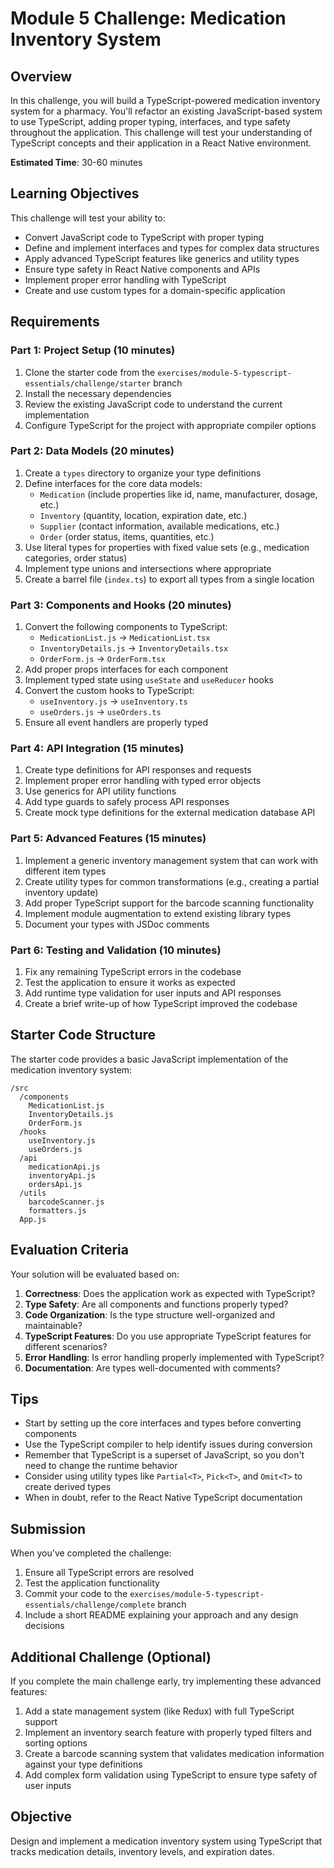 # Module 5 Challenge: Medication Inventory System

## Overview
In this challenge, you will build a TypeScript-powered medication inventory system for a pharmacy. You'll refactor an existing JavaScript-based system to use TypeScript, adding proper typing, interfaces, and type safety throughout the application. This challenge will test your understanding of TypeScript concepts and their application in a React Native environment.

**Estimated Time**: 30-60 minutes

## Learning Objectives
This challenge will test your ability to:
- Convert JavaScript code to TypeScript with proper typing
- Define and implement interfaces and types for complex data structures
- Apply advanced TypeScript features like generics and utility types
- Ensure type safety in React Native components and APIs
- Implement proper error handling with TypeScript
- Create and use custom types for a domain-specific application

## Requirements

### Part 1: Project Setup (10 minutes)
1. Clone the starter code from the `exercises/module-5-typescript-essentials/challenge/starter` branch
2. Install the necessary dependencies
3. Review the existing JavaScript code to understand the current implementation
4. Configure TypeScript for the project with appropriate compiler options

### Part 2: Data Models (20 minutes)
1. Create a `types` directory to organize your type definitions
2. Define interfaces for the core data models:
   - `Medication` (include properties like id, name, manufacturer, dosage, etc.)
   - `Inventory` (quantity, location, expiration date, etc.)
   - `Supplier` (contact information, available medications, etc.)
   - `Order` (order status, items, quantities, etc.)
3. Use literal types for properties with fixed value sets (e.g., medication categories, order status)
4. Implement type unions and intersections where appropriate
5. Create a barrel file (`index.ts`) to export all types from a single location

### Part 3: Components and Hooks (20 minutes)
1. Convert the following components to TypeScript:
   - `MedicationList.js` → `MedicationList.tsx`
   - `InventoryDetails.js` → `InventoryDetails.tsx`
   - `OrderForm.js` → `OrderForm.tsx`
2. Add proper props interfaces for each component
3. Implement typed state using `useState` and `useReducer` hooks
4. Convert the custom hooks to TypeScript:
   - `useInventory.js` → `useInventory.ts`
   - `useOrders.js` → `useOrders.ts`
5. Ensure all event handlers are properly typed

### Part 4: API Integration (15 minutes)
1. Create type definitions for API responses and requests
2. Implement proper error handling with typed error objects
3. Use generics for API utility functions
4. Add type guards to safely process API responses
5. Create mock type definitions for the external medication database API

### Part 5: Advanced Features (15 minutes)
1. Implement a generic inventory management system that can work with different item types
2. Create utility types for common transformations (e.g., creating a partial inventory update)
3. Add proper TypeScript support for the barcode scanning functionality
4. Implement module augmentation to extend existing library types
5. Document your types with JSDoc comments

### Part 6: Testing and Validation (10 minutes)
1. Fix any remaining TypeScript errors in the codebase
2. Test the application to ensure it works as expected
3. Add runtime type validation for user inputs and API responses
4. Create a brief write-up of how TypeScript improved the codebase

## Starter Code Structure
The starter code provides a basic JavaScript implementation of the medication inventory system:

```
/src
  /components
    MedicationList.js
    InventoryDetails.js
    OrderForm.js
  /hooks
    useInventory.js
    useOrders.js
  /api
    medicationApi.js
    inventoryApi.js
    ordersApi.js
  /utils
    barcodeScanner.js
    formatters.js
  App.js
```

## Evaluation Criteria
Your solution will be evaluated based on:
1. **Correctness**: Does the application work as expected with TypeScript?
2. **Type Safety**: Are all components and functions properly typed?
3. **Code Organization**: Is the type structure well-organized and maintainable?
4. **TypeScript Features**: Do you use appropriate TypeScript features for different scenarios?
5. **Error Handling**: Is error handling properly implemented with TypeScript?
6. **Documentation**: Are types well-documented with comments?

## Tips
- Start by setting up the core interfaces and types before converting components
- Use the TypeScript compiler to help identify issues during conversion
- Remember that TypeScript is a superset of JavaScript, so you don't need to change the runtime behavior
- Consider using utility types like `Partial<T>`, `Pick<T>`, and `Omit<T>` to create derived types
- When in doubt, refer to the React Native TypeScript documentation

## Submission
When you've completed the challenge:
1. Ensure all TypeScript errors are resolved
2. Test the application functionality
3. Commit your code to the `exercises/module-5-typescript-essentials/challenge/complete` branch
4. Include a short README explaining your approach and any design decisions

## Additional Challenge (Optional)
If you complete the main challenge early, try implementing these advanced features:
1. Add a state management system (like Redux) with full TypeScript support
2. Implement an inventory search feature with properly typed filters and sorting options
3. Create a barcode scanning system that validates medication information against your type definitions
4. Add complex form validation using TypeScript to ensure type safety of user inputs

## Objective
Design and implement a medication inventory system using TypeScript that tracks medication details, inventory levels, and expiration dates. 